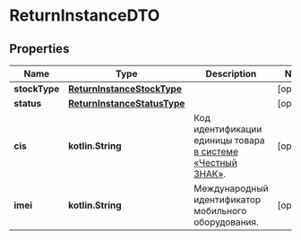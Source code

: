 
# ReturnInstanceDTO

## Properties
| Name | Type | Description | Notes |
| ------------ | ------------- | ------------- | ------------- |
| **stockType** | [**ReturnInstanceStockType**](ReturnInstanceStockType.md) |  |  [optional] |
| **status** | [**ReturnInstanceStatusType**](ReturnInstanceStatusType.md) |  |  [optional] |
| **cis** | **kotlin.String** | Код идентификации единицы товара [в системе «Честный ЗНАК»](https://честныйзнак.рф/). |  [optional] |
| **imei** | **kotlin.String** | Международный идентификатор мобильного оборудования. |  [optional] |




